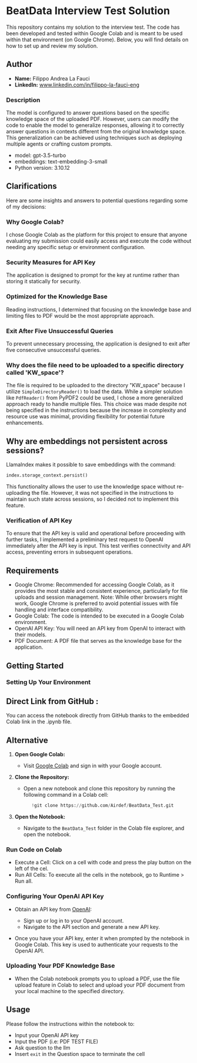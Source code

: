 # BeatData Interview Test Solution
This repository contains my solution to the interview test. The code has been developed and tested within Google Colab and is meant to be used within that environment (on Google Chrome). Below, you will find details on how to set up and review my solution.

## Author
- **Name:** Filippo Andrea La Fauci
- **LinkedIn:** www.linkedin.com/in/filippo-la-fauci-eng

### Description
The model is configured to answer questions based on the specific knowledge space of the uploaded PDF. However, users can modify the code to enable the model to generalize responses, allowing it to correctly answer questions in contexts different from the original knowledge space. This generalization can be achieved using techniques such as deploying multiple agents or crafting custom prompts.

- model: gpt-3.5-turbo
- embeddings: text-embedding-3-small
- Python version: 3.10.12


## Clarifications
Here are some insights and answers to potential questions regarding some of my decisions:
### Why Google Colab?
I chose Google Colab as the platform for this project to ensure that anyone evaluating my submission could easily access and execute the code without needing any specific setup or environment configuration.
### Security Measures for API Key
The application is designed to prompt for the key at runtime rather than storing it statically for security.
### Optimized for the Knowledge Base
Reading instructions, I determined that focusing on the knowledge base and limiting files to PDF would be the most appropriate approach.
### Exit After Five Unsuccessful Queries
To prevent unnecessary processing, the application is designed to exit after five consecutive unsuccessful queries. 
### Why does the file need to be uploaded to a specific directory called 'KW_space'?
The file is required to be uploaded to the directory "KW_space" because I utilize `SimpleDirectoryReader()` to load the data. While a simpler solution like `PdfReader()` from PyPDF2 could be used, I chose a more generalized approach ready to handle multiple files. This choice was made despite not being specified in the instructions because the increase in complexity and resource use was minimal, providing flexibility for potential future enhancements.
## Why are embeddings not persistent across sessions?
LlamaIndex makes it possible to save embeddings with the command:
```python
index.storage_context.persist()
```
This functionality allows the user to use the knowledge space without re-uploading the file. However, it was not specified in the instructions to maintain such state across sessions, so I decided not to implement this feature. 

### Verification of API Key
To ensure that the API key is valid and operational before proceeding with further tasks, I implemented a preliminary test request to OpenAI immediately after the API key is input. This test verifies connectivity and API access, preventing errors in subsequent operations.

  
## Requirements
- Google Chrome: Recommended for accessing Google Colab, as it provides the most stable and consistent experience, particularly for file uploads and session management.
  Note: While other browsers might work, Google Chrome is preferred to avoid potential issues with file handling and interface compatibility.
- Google Colab: The code is intended to be executed in a Google Colab environment.
- OpenAI API Key: You will need an API key from OpenAI to interact with their models.
- PDF Document: A PDF file that serves as the knowledge base for the application.

## Getting Started

### Setting Up Your Environment

## Direct Link from GitHub :

You can  access the notebook directly from GitHub thanks to the embedded Colab link in the .ipynb file. 

## Alternative
1. **Open Google Colab:**
   - Visit [Google Colab](https://colab.research.google.com) and sign in with your Google account.

2. **Clone the Repository:**
   - Open a new notebook and clone this repository by running the following command in a Colab cell:
     ```python
        !git clone https://github.com/Airdef/BeatData_Test.git
     ```
  
3. **Open the Notebook:**
   - Navigate to the `BeatData_Test` folder in the Colab file explorer, and open the notebook.
  
### Run  Code on Colab
- Execute a Cell: Click on a cell with code and press the play button on the left of the cel.
- Run All Cells: To execute all the cells in the notebook, go to Runtime > Run all.
  
### Configuring Your OpenAI API Key

- Obtain an API key from [OpenAI](https://openai.com/):
  - Sign up or log in to your OpenAI account.
  - Navigate to the API section and generate a new API key.

- Once you have your API key, enter it when prompted by the notebook in Google Colab. This key is used to authenticate your requests to the OpenAI API.

### Uploading Your PDF Knowledge Base

- When the Colab notebook prompts you to upload a PDF, use the file upload feature in Colab to select and upload your PDF document from your local machine to the specified directory.

## Usage

Please follow the instructions within the notebook to:
- Input your OpenAI API key
- Input the PDF (i.e: PDF TEST FILE)
- Ask question to the llm
- Insert `exit` in the Question space to terminate the cell
